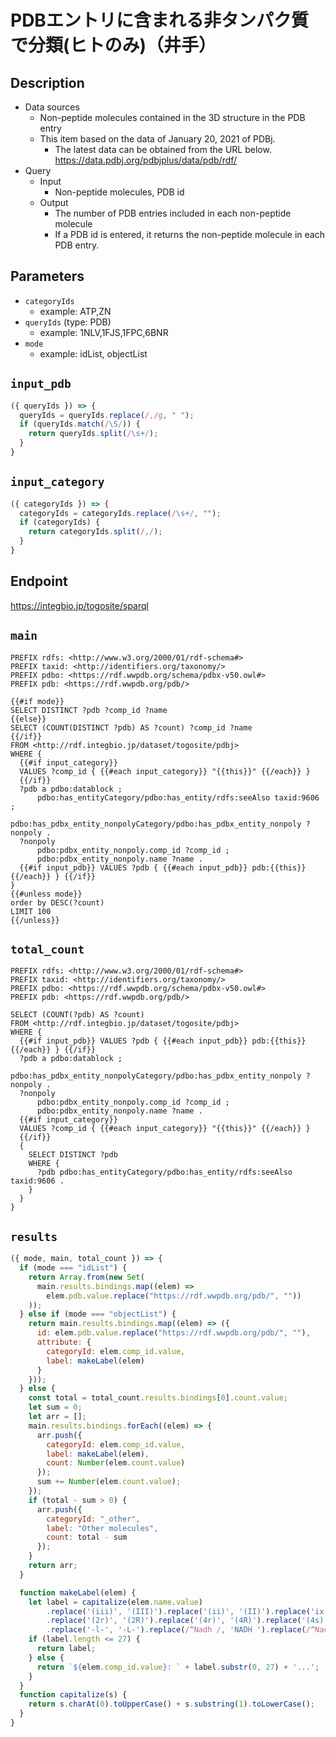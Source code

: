 # PDBエントリに含まれる非タンパク質で分類(ヒトのみ)（井手）

## Description
 
- Data sources
    - Non-peptide molecules contained in the 3D structure in the PDB entry
    - This item based on the data of January 20, 2021 of PDBj. 
        - The latest data can be obtained from the URL below. https://data.pdbj.org/pdbjplus/data/pdb/rdf/
- Query
    - Input
        - Non-peptide molecules, PDB id
    - Output
        - The number of PDB entries included in each non-peptide molecule
        - If a PDB id is entered, it returns the non-peptide molecule in each PDB entry.

## Parameters

* `categoryIds`
  * example: ATP,ZN
* `queryIds` (type: PDB)
  * example: 1NLV,1FJS,1FPC,6BNR
* `mode` 
  * example: idList, objectList

## `input_pdb`
```javascript
({ queryIds }) => {
  queryIds = queryIds.replace(/,/g, " ");
  if (queryIds.match(/\S/)) {
    return queryIds.split(/\s+/);
  }
}
```

## `input_category`
```javascript
({ categoryIds }) => {
  categoryIds = categoryIds.replace(/\s+/, "");
  if (categoryIds) {
    return categoryIds.split(/,/);
  }
}
```

## Endpoint

https://integbio.jp/togosite/sparql

## `main`
```sparql
PREFIX rdfs: <http://www.w3.org/2000/01/rdf-schema#>
PREFIX taxid: <http://identifiers.org/taxonomy/>
PREFIX pdbo: <https://rdf.wwpdb.org/schema/pdbx-v50.owl#>
PREFIX pdb: <https://rdf.wwpdb.org/pdb/>

{{#if mode}}
SELECT DISTINCT ?pdb ?comp_id ?name
{{else}}
SELECT (COUNT(DISTINCT ?pdb) AS ?count) ?comp_id ?name
{{/if}}
FROM <http://rdf.integbio.jp/dataset/togosite/pdbj>
WHERE {
  {{#if input_category}}
  VALUES ?comp_id { {{#each input_category}} "{{this}}" {{/each}} }
  {{/if}}
  ?pdb a pdbo:datablock ;
      pdbo:has_entityCategory/pdbo:has_entity/rdfs:seeAlso taxid:9606 ;
      pdbo:has_pdbx_entity_nonpolyCategory/pdbo:has_pdbx_entity_nonpoly ?nonpoly .
  ?nonpoly
      pdbo:pdbx_entity_nonpoly.comp_id ?comp_id ;
      pdbo:pdbx_entity_nonpoly.name ?name .
  {{#if input_pdb}} VALUES ?pdb { {{#each input_pdb}} pdb:{{this}} {{/each}} } {{/if}}
}
{{#unless mode}}
order by DESC(?count)
LIMIT 100
{{/unless}} 
```

## `total_count`
```sparql
PREFIX rdfs: <http://www.w3.org/2000/01/rdf-schema#>
PREFIX taxid: <http://identifiers.org/taxonomy/>
PREFIX pdbo: <https://rdf.wwpdb.org/schema/pdbx-v50.owl#>
PREFIX pdb: <https://rdf.wwpdb.org/pdb/>

SELECT (COUNT(?pdb) AS ?count)
FROM <http://rdf.integbio.jp/dataset/togosite/pdbj>
WHERE {
  {{#if input_pdb}} VALUES ?pdb { {{#each input_pdb}} pdb:{{this}} {{/each}} } {{/if}}
  ?pdb a pdbo:datablock ;
      pdbo:has_pdbx_entity_nonpolyCategory/pdbo:has_pdbx_entity_nonpoly ?nonpoly .
  ?nonpoly
      pdbo:pdbx_entity_nonpoly.comp_id ?comp_id ;
      pdbo:pdbx_entity_nonpoly.name ?name .
  {{#if input_category}}
  VALUES ?comp_id { {{#each input_category}} "{{this}}" {{/each}} }
  {{/if}}
  {
    SELECT DISTINCT ?pdb
    WHERE {
      ?pdb pdbo:has_entityCategory/pdbo:has_entity/rdfs:seeAlso taxid:9606 .
    }
  }
}
```

## `results`

```javascript
({ mode, main, total_count }) => {
  if (mode === "idList") {
    return Array.from(new Set(
      main.results.bindings.map((elem) =>
        elem.pdb.value.replace("https://rdf.wwpdb.org/pdb/", ""))
    ));
  } else if (mode === "objectList") {
    return main.results.bindings.map((elem) => ({ 
      id: elem.pdb.value.replace("https://rdf.wwpdb.org/pdb/", ""), 
      attribute: {
        categoryId: elem.comp_id.value,
        label: makeLabel(elem)
      }
    }));
  } else {
    const total = total_count.results.bindings[0].count.value;
    let sum = 0;
    let arr = [];
    main.results.bindings.forEach((elem) => {
      arr.push({
        categoryId: elem.comp_id.value,
        label: makeLabel(elem),
        count: Number(elem.count.value)
      });
      sum += Number(elem.count.value);
    });
    if (total - sum > 0) {
      arr.push({
        categoryId: "_other",
        label: "Other molecules",
        count: total - sum
      });
    }
    return arr;
  }

  function makeLabel(elem) {
    let label = capitalize(elem.name.value)
        .replace('(iii)', '(III)').replace('(ii)', '(II)').replace('ix', 'IX')
        .replace('(2r)', '(2R)').replace('(4r)', '(4R)').replace('(4s)', '(4S)').replace('(9z)', '(9Z)').replace('(n-', '(N-')
        .replace('-l-', '-L-').replace(/^Nadh /, 'NADH ').replace(/^Nadph /, 'NADPH ').replace(/ fe$/, ' Fe').replace(/^Fe2\/s2/, 'Fe2/S2');
    if (label.length <= 27) {
      return label;
    } else {
      return `${elem.comp_id.value}: ` + label.substr(0, 27) + '...';
    }
  }
  function capitalize(s) {
    return s.charAt(0).toUpperCase() + s.substring(1).toLowerCase();
  }
}
```